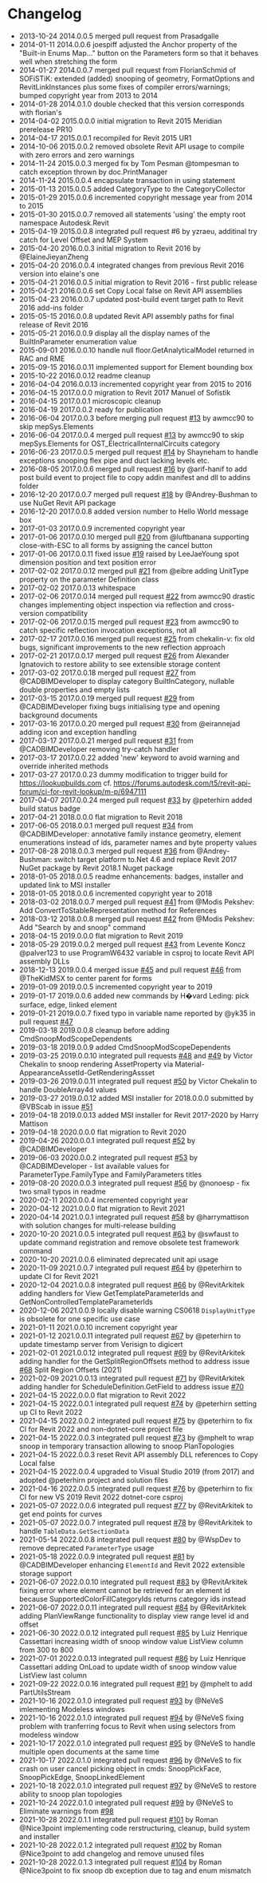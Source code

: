 ﻿# Changelog

- 2013-10-24 2014.0.0.5 merged pull request from Prasadgalle
- 2014-01-11 2014.0.0.6 joespiff adjusted the Anchor property of the "Built-in Enums Map..." button on the Parameters form so that it behaves well when stretching the form
- 2014-01-27 2014.0.0.7 merged pull request from FlorianSchmid of SOFiSTiK: extended (added) snooping of geometry, FormatOptions and RevitLinkInstances plus some fixes of compiler errors/warnings; bumped copyright year from 2013 to 2014
- 2014-01-28 2014.0.1.0 double checked that this version corresponds with florian's
- 2014-04-02 2015.0.0.0 initial migration to Revit 2015 Meridian prerelease PR10
- 2014-04-17 2015.0.0.1 recompiled for Revit 2015 UR1
- 2014-10-06 2015.0.0.2 removed obsolete Revit API usage to compile with zero errors and zero warnings
- 2014-11-24 2015.0.0.3 merged fix by Tom Pesman @tompesman to catch exception thrown by doc.PrintManager
- 2014-11-24 2015.0.0.4 encapsulate transaction in using statement
- 2015-01-13 2015.0.0.5 added CategoryType to the CategoryCollector
- 2015-01-29 2015.0.0.6 incremented copyright message year from 2014 to 2015
- 2015-01-30 2015.0.0.7 removed all statements 'using' the empty root namespace Autodesk.Revit
- 2015-04-19 2015.0.0.8 integrated pull request #6 by yzraeu, additinal try catch for Level Offset and MEP System
- 2015-04-20 2016.0.0.3 initial migration to Revit 2016 by @ElaineJieyanZheng
- 2015-04-20 2016.0.0.4 integrated changes from previous Revit 2016 version into elaine's one
- 2015-04-21 2016.0.0.5 initial migration to Revit 2016 - first public release
- 2015-04-21 2016.0.0.6 set Copy Local false on Revit API assemblies
- 2015-04-23 2016.0.0.7 updated post-build event target path to Revit 2016 add-ins folder
- 2015-05-15 2016.0.0.8 updated Revit API assembly paths for final release of Revit 2016
- 2015-05-21 2016.0.0.9 display all the display names of the BuiltInParameter enumeration value
- 2015-09-01 2016.0.0.10 handle null floor.GetAnalyticalModel returned in RAC and RME
- 2015-09-15 2016.0.0.11 implemented support for Element bounding box
- 2015-10-22 2016.0.0.12 readme cleanup
- 2016-04-04 2016.0.0.13 incremented copyright year from 2015 to 2016
- 2016-04-15 2017.0.0.0 migration to Revit 2017 Manuel of Sofistik
- 2016-04-15 2017.0.0.1 microscopic cleanup
- 2016-04-19 2017.0.0.2 ready for publication
- 2016-06-04 2017.0.0.3 before merging pull request [#13](https://github.com/jeremytammik/RevitLookup/pull/13) by awmcc90 to skip mepSys.Elements
- 2016-06-04 2017.0.0.4 merged pull request [#13](https://github.com/jeremytammik/RevitLookup/pull/13) by awmcc90 to skip mepSys.Elements for OST_ElectricalInternalCircuits category
- 2016-06-23 2017.0.0.5 merged pull request [#14](https://github.com/jeremytammik/RevitLookup/pull/14) by Shayneham to handle exceptions snooping flex pipe and duct lacking levels etc.
- 2016-08-05 2017.0.0.6 merged pull request [#16](https://github.com/jeremytammik/RevitLookup/pull/16) by @arif-hanif to add post build event to project file to copy addin manifest and dll to addins folder
- 2016-12-20 2017.0.0.7 merged pull request [#18](https://github.com/jeremytammik/RevitLookup/pull/18) by @Andrey-Bushman to use NuGet Revit API package
- 2016-12-20 2017.0.0.8 added version number to Hello World message box
- 2017-01-03 2017.0.0.9 incremented copyright year
- 2017-01-06 2017.0.0.10 merged pull [#20](https://github.com/jeremytammik/RevitLookup/pull/20) from @luftbanana supporting close-with-ESC to all forms by assigning the cancel button
- 2017-01-06 2017.0.0.11 fixed issue [#19](https://github.com/jeremytammik/RevitLookup/issues/19) raised by LeeJaeYoung spot dimension position and text position error
- 2017-02-02 2017.0.0.12 merged pull [#21](https://github.com/jeremytammik/RevitLookup/pull/21) from @eibre adding UnitType property on the parameter Definition class
- 2017-02-02 2017.0.0.13 whitespace
- 2017-02-06 2017.0.0.14 merged pull request [#22](https://github.com/jeremytammik/RevitLookup/pull/22) from awmcc90 drastic changes implementing object inspection via reflection and cross-version compatibility
- 2017-02-06 2017.0.0.15 merged pull request [#23](https://github.com/jeremytammik/RevitLookup/pull/23) from awmcc90 to catch specific reflection invocation exceptions, not all
- 2017-02-17 2017.0.0.16 merged pull request [#25](https://github.com/jeremytammik/RevitLookup/pull/25) from chekalin-v: fix old bugs, significant improvements to the new reflection approach
- 2017-02-21 2017.0.0.17 merged pull request [#26](https://github.com/jeremytammik/RevitLookup/pull/26) from Alexander Ignatovich to restore ability to see extensible storage content
- 2017-03-02 2017.0.0.18 merged pull request [#27](https://github.com/jeremytammik/RevitLookup/pull/27) from @CADBIMDeveloper to display category BuiltInCategory, nullable double properties and empty lists
- 2017-03-15 2017.0.0.19 merged pull request [#29](https://github.com/jeremytammik/RevitLookup/pull/29) from @CADBIMDeveloper fixing bugs initialising type and opening background documents
- 2017-03-16 2017.0.0.20 merged pull request [#30](https://github.com/jeremytammik/RevitLookup/pull/30) from @eirannejad adding icon and exception handling
- 2017-03-17 2017.0.0.21 merged pull request [#31](https://github.com/jeremytammik/RevitLookup/pull/31) from @CADBIMDeveloper removing try-catch handler
- 2017-03-17 2017.0.0.22 added 'new' keyword to avoid warning and override inherited methods
- 2017-03-27 2017.0.0.23 dummy modification to trigger build for https://lookupbuilds.com cf. https://forums.autodesk.com/t5/revit-api-forum/ci-for-revit-lookup/m-p/6947111
- 2017-04-07 2017.0.0.24 merged pull request [#33](https://github.com/jeremytammik/RevitLookup/pull/33) by @peterhirn added build status badge
- 2017-04-21 2018.0.0.0 flat migration to Revit 2018
- 2017-06-05 2018.0.0.1 merged pull request [#34](https://github.com/jeremytammik/RevitLookup/pull/34) from @CADBIMDeveloper: annotative family instance geometry, element enumerations instead of ids, parameter names and byte property values
- 2017-08-28 2018.0.0.3 merged pull request [#36](https://github.com/jeremytammik/RevitLookup/pull/36) from @Andrey-Bushman: switch target platform to.Net 4.6 and replace Revit 2017 NuGet package by Revit 2018.1 Nuget package
- 2018-01-05 2018.0.0.5 readme enhancements: badges, installer and updated link to MSI installer
- 2018-01-05 2018.0.0.6 incremented copyright year to 2018
- 2018-03-02 2018.0.0.7 merged pull request [#41](https://github.com/jeremytammik/RevitLookup/pull/41) from @Modis Pekshev: Add ConvertToStableRepresentation method for References
- 2018-03-12 2018.0.0.8 merged pull request [#42](https://github.com/jeremytammik/RevitLookup/pull/42) from @Modis Pekshev: Add "Search by and snoop" command
- 2018-04-15 2019.0.0.0 flat migration to Revit 2019
- 2018-05-29 2019.0.0.2 merged pull request [#43](https://github.com/jeremytammik/RevitLookup/pull/43) from Levente Koncz @palver123 to use ProgramW6432 variable in csproj to locate Revit API assembly DLLs
- 2018-12-13 2019.0.0.4 merged issue [#45](https://github.com/jeremytammik/RevitLookup/issues/45) and pull request [#46](https://github.com/jeremytammik/RevitLookup/pull/46) from @TheKidMSX to center parent for forms
- 2019-01-09 2019.0.0.5 incremented copyright year to 2019
- 2019-01-17 2019.0.0.6 added new commands by H�vard Leding: pick surface, edge, linked element
- 2019-01-21 2019.0.0.7 fixed typo in variable name reported by @yk35 in pull request [#47](https://github.com/jeremytammik/RevitLookup/pull/47)
- 2019-03-18 2019.0.0.8 cleanup before adding CmdSnoopModScopeDependents
- 2019-03-18 2019.0.0.9 added CmdSnoopModScopeDependents
- 2019-03-25 2019.0.0.10 integrated pull requests [#48](https://github.com/jeremytammik/RevitLookup/pull/48) and [#49](https://github.com/jeremytammik/RevitLookup/pull/49) by Victor Chekalin to snoop rendering AssetProperty via Material-AppearanceAssetId-GetRenderingAssset
- 2019-03-26 2019.0.0.11 integrated pull request [#50](https://github.com/jeremytammik/RevitLookup/pull/50) by Victor Chekalin to handle DoubleArray4d values
- 2019-03-27 2019.0.0.12 added MSI installer for 2018.0.0.0 submitted by @VBScab in issue [#51](https://github.com/jeremytammik/RevitLookup/issues/51)
- 2019-04-18 2019.0.0.13 added MSI installer for Revit 2017-2020 by Harry Mattison
- 2019-04-18 2020.0.0.0 flat migration to Revit 2020
- 2019-04-26 2020.0.0.1 integrated pull request [#52](https://github.com/jeremytammik/RevitLookup/pull/52) by @CADBIMDeveloper
- 2019-06-03 2020.0.0.2 integrated pull request [#53](https://github.com/jeremytammik/RevitLookup/pull/53) by @CADBIMDeveloper - list available values for ParameterType.FamilyType and FamilyParameters titles
- 2019-08-20 2020.0.0.3 integrated pull request [#56](https://github.com/jeremytammik/RevitLookup/pull/56) by @nonoesp - fix two small typos in readme
- 2020-02-11 2020.0.0.4 incremented copyright year
- 2020-04-12 2021.0.0.0 flat migration to Revit 2021
- 2020-04-14 2021.0.0.1 integrated pull request [#58](https://github.com/jeremytammik/RevitLookup/pull/58) by @harrymattison with solution changes for multi-release building
- 2020-10-20 2021.0.0.5 integrated pull request [#63](https://github.com/jeremytammik/RevitLookup/pull/63) by @swfaust to update command registration and remove obsolete test framework command
- 2020-10-20 2021.0.0.6 eliminated deprecated unit api usage
- 2020-11-09 2021.0.0.7 integrated pull request [#64](https://github.com/jeremytammik/RevitLookup/pull/64) by @peterhirn to update CI for Revit 2021
- 2020-12-04 2021.0.0.8 integrated pull request [#66](https://github.com/jeremytammik/RevitLookup/pull/66) by @RevitArkitek adding handlers for View GetTemplateParameterIds and GetNonControlledTemplateParameterIds
- 2020-12-06 2021.0.0.9 locally disable warning CS0618 `DisplayUnitType` is obsolete for one specific use case
- 2021-01-11 2021.0.0.10 increment copyright year
- 2021-01-12 2021.0.0.11 integrated pull request [#67](https://github.com/jeremytammik/RevitLookup/pull/67) by @peterhirn to update timestamp server from Verisign to digicert
- 2021-02-01 2021.0.0.12 integrated pull request [#69](https://github.com/jeremytammik/RevitLookup/pull/69) by @RevitArkitek adding handler for the GetSplitRegionOffsets method to address issue [#68](https://github.com/jeremytammik/RevitLookup/issues/68) Split Region Offsets (2021)
- 2021-02-09 2021.0.0.13 integrated pull request [#71](https://github.com/jeremytammik/RevitLookup/pull/71) by @RevitArkitek adding handler for ScheduleDefinition.GetField to address issue [#70](https://github.com/jeremytammik/RevitLookup/issues/70)
- 2021-04-15 2022.0.0.0 flat migration to Revit 2022
- 2021-04-15 2022.0.0.1 integrated pull request [#74](https://github.com/jeremytammik/RevitLookup/pull/74) by @peterhirn setting up CI to Revit 2022
- 2021-04-15 2022.0.0.2 integrated pull request [#75](https://github.com/jeremytammik/RevitLookup/pull/75) by @peterhirn to fix CI for Revit 2022 and non-dotnet-core project file
- 2021-04-15 2022.0.0.3 integrated pull request [#73](https://github.com/jeremytammik/RevitLookup/pull/73) by @mphelt to wrap snoop in temporary transaction allowing to snoop PlanTopologies
- 2021-04-15 2022.0.0.3 reset Revit API assembly DLL references to Copy Local false
- 2021-04-15 2022.0.0.4 upgraded to Visual Studio 2019 (from 2017) and adopted @peterhirn project and solution files
- 2021-04-16 2022.0.0.5 integrated pull request [#76](https://github.com/jeremytammik/RevitLookup/pull/76) by @peterhirn to fix CI for new VS 2019 Revit 2022 dotnet-core csproj
- 2021-05-07 2022.0.0.6 integrated pull request [#77](https://github.com/jeremytammik/RevitLookup/pull/77) by @RevitArkitek to get end points for curves
- 2021-05-07 2022.0.0.7 integrated pull request [#78](https://github.com/jeremytammik/RevitLookup/pull/78) by @RevitArkitek to handle `TableData.GetSectionData`
- 2021-05-14 2022.0.0.8 integrated pull request [#80](https://github.com/jeremytammik/RevitLookup/pull/80) by @WspDev to remove deprecated `ParameterType` usage
- 2021-05-18 2022.0.0.9 integrated pull request [#81](https://github.com/jeremytammik/RevitLookup/pull/81) by @CADBIMDeveloper enhancing `ElementId` and Revit 2022 extensible storage support
- 2021-06-07 2022.0.0.10 integrated pull request [#83](https://github.com/jeremytammik/RevitLookup/pull/83) by @RevitArkitek fixing error where element cannot be retrieved for an element id because SupportedColorFillCategoryIds returns category ids instead
- 2021-06-07 2022.0.0.11 integrated pull request [#84](https://github.com/jeremytammik/RevitLookup/pull/84) by @RevitArkitek adding PlanViewRange functionality to display view range level id and offset
- 2021-06-30 2022.0.0.12 integrated pull request [#85](https://github.com/jeremytammik/RevitLookup/pull/85) by Luiz Henrique Cassettari increasing width of snoop window value ListView column from 300 to 800
- 2021-07-01 2022.0.0.13 integrated pull request [#86](https://github.com/jeremytammik/RevitLookup/pull/86) by Luiz Henrique Cassettari adding OnLoad to update width of snoop window value ListView last column
- 2021-09-22 2022.0.0.16 integrated pull request [#91](https://github.com/jeremytammik/RevitLookup/pull/91) by @mphelt to add PartUtilsStream
- 2021-10-16 2022.0.1.0 integrated pull request [#93](https://github.com/jeremytammik/RevitLookup/pull/93) by @NeVeS imlementing Modeless windows
- 2021-10-16 2022.0.1.0 integrated pull request [#94](https://github.com/jeremytammik/RevitLookup/pull/94) by @NeVeS fixing problem with tranferring focus to Revit when using selectors from modeless window
- 2021-10-17 2022.0.1.0 integrated pull request [#95](https://github.com/jeremytammik/RevitLookup/pull/95) by @NeVeS to handle multiple open documents at the same time
- 2021-10-17 2022.0.1.0 integrated pull request [#96](https://github.com/jeremytammik/RevitLookup/pull/96) by @NeVeS to fix crash on user cancel picking object in cmds: SnoopPickFace, SnoopPickEdge, SnoopLinkedElement
- 2021-10-18 2022.0.1.0 integrated pull request [#97](https://github.com/jeremytammik/RevitLookup/pull/97) by @NeVeS to restore ability to snoop plan topologies
- 2021-10-24 2022.0.1.0 integrated pull request [#99](https://github.com/jeremytammik/RevitLookup/pull/99) by @NeVeS to Eliminate warnings from [#98](https://github.com/jeremytammik/RevitLookup/pull/98)
- 2021-10-28 2022.0.1.1 integrated pull request [#101](https://github.com/jeremytammik/RevitLookup/pull/101) by Roman @Nice3point implementing code rerstructuring, cleanup, build system and installer
- 2021-10-28 2022.0.1.2 integrated pull request [#102](https://github.com/jeremytammik/RevitLookup/pull/102) by Roman @Nice3point to add changelog and remove unused files
- 2021-10-28 2022.0.1.3 integrated pull request [#104](https://github.com/jeremytammik/RevitLookup/pull/104) by Roman @Nice3point to fix snoop db exception due to tag and enum mismatch
